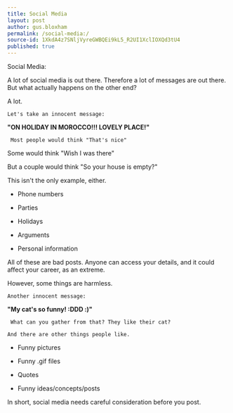```yaml
---
title: Social Media
layout: post
author: gus.bloxham
permalink: /social-media:/
source-id: 1XkdA4z7SNljVyreGWBQEi9kL5_R2UI1XclIOXQd3tU4
published: true
---
```

Social Media:

A lot of social media is out there. Therefore a lot of messages are out there. But what actually happens on the other end?

A lot.

	Let's take an innocent message:

**"ON HOLIDAY IN MOROCCO!!! LOVELY PLACE!"**

     Most people would think "That's nice"

Some would think "Wish I was there"

But a couple would think "So your house is empty?"

This isn't the only example, either.

* Phone numbers

* Parties

* Holidays

* Arguments

* Personal information

All of these are bad posts. Anyone can access your details, and it could affect your career, as an extreme.

However, some things are harmless.

	Another innocent message:

**"My cat's so funny! :DDD :)"**

     What can you gather from that? They like their cat?

	And there are other things people like.

* Funny pictures

* Funny .gif files

* Quotes

* Funny ideas/concepts/posts

In short, social media needs careful consideration before you post.

